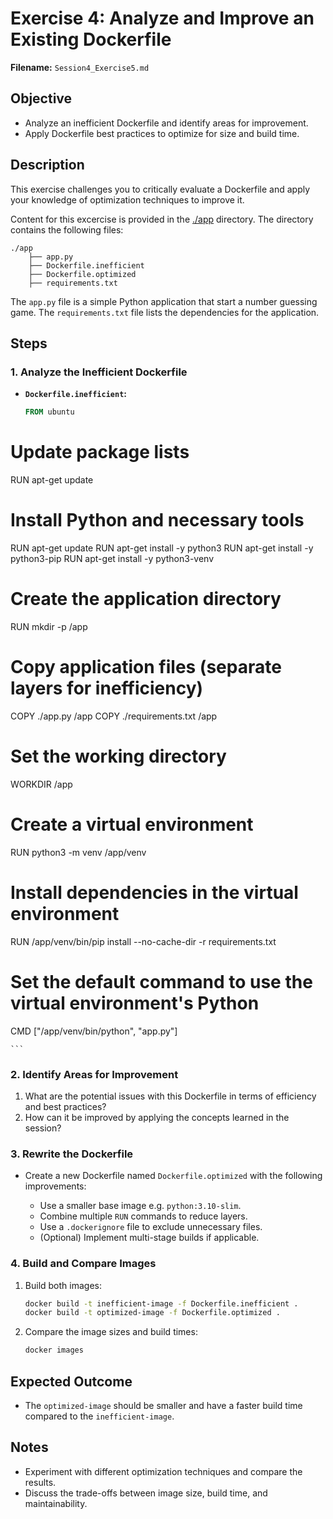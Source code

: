 # Exercise 4: Analyze and Improve an Existing Dockerfile


**Filename:** `Session4_Exercise5.md`

## Objective

* Analyze an inefficient Dockerfile and identify areas for improvement.
* Apply Dockerfile best practices to optimize for size and build time.

## Description

This exercise challenges you to critically evaluate a Dockerfile and apply your knowledge of optimization techniques to improve it.

Content for this excercise is provided in the [./app](./app/) directory. The directory contains the following files:
```
./app
    ├── app.py
    ├── Dockerfile.inefficient
    ├── Dockerfile.optimized
    ├── requirements.txt
```

The `app.py` file is a simple Python application that start a number guessing game. The `requirements.txt` file lists the dependencies for the application.

## Steps

### 1. Analyze the Inefficient Dockerfile

*   **`Dockerfile.inefficient`:**

    ```dockerfile
    FROM ubuntu

# Update package lists
RUN apt-get update

# Install Python and necessary tools
RUN apt-get update
RUN apt-get install -y python3
RUN apt-get install -y python3-pip
RUN apt-get install -y python3-venv

# Create the application directory
RUN mkdir -p /app

# Copy application files (separate layers for inefficiency)
COPY ./app.py /app
COPY ./requirements.txt /app

# Set the working directory
WORKDIR /app

# Create a virtual environment
RUN python3 -m venv /app/venv

# Install dependencies in the virtual environment
RUN /app/venv/bin/pip install --no-cache-dir -r requirements.txt

# Set the default command to use the virtual environment's Python
CMD ["/app/venv/bin/python", "app.py"]

    ```

### 2. Identify Areas for Improvement

1.  What are the potential issues with this Dockerfile in terms of efficiency and best practices?
2.  How can it be improved by applying the concepts learned in the session?

### 3. Rewrite the Dockerfile

*   Create a new Dockerfile named `Dockerfile.optimized` with the following improvements:

    *   Use a smaller base image e.g. `python:3.10-slim`.
    *   Combine multiple `RUN` commands to reduce layers.
    *   Use a `.dockerignore` file to exclude unnecessary files.
    *   (Optional) Implement multi-stage builds if applicable.


### 4. Build and Compare Images

1.  Build both images:

    ```bash
    docker build -t inefficient-image -f Dockerfile.inefficient .
    docker build -t optimized-image -f Dockerfile.optimized .
    ```

2.  Compare the image sizes and build times:

    ```bash
    docker images
    ```

## Expected Outcome

*   The `optimized-image` should be smaller and have a faster build time compared to the `inefficient-image`.

## Notes

*   Experiment with different optimization techniques and compare the results.
*   Discuss the trade-offs between image size, build time, and maintainability.